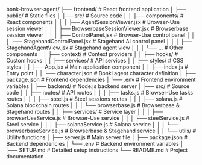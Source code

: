 bonk-browser-agent/
├── frontend/               # React frontend application
│   ├── public/             # Static files
│   ├── src/                # Source code
│   │   ├── components/     # React components
│   │   │   ├── AgentSessionViewer.jsx         # Browser-Use session viewer
│   │   │   ├── BrowserbaseSessionViewer.jsx   # Browserbase session viewer
│   │   │   ├── ControlPanel.jsx               # Browser-Use control panel
│   │   │   ├── StagehandControlPanel.jsx      # Stagehand AI control panel
│   │   │   ├── StagehandAgentView.jsx         # Stagehand agent view
│   │   │   └── ...                            # Other components
│   │   ├── context/        # Context providers
│   │   ├── hooks/          # Custom hooks
│   │   ├── services/       # API services
│   │   ├── styles/         # CSS styles
│   │   ├── App.jsx         # Main application component
│   │   ├── index.js        # Entry point
│   │   └── character.json  # Bonki agent character definition
│   ├── package.json        # Frontend dependencies
│   └── .env                # Frontend environment variables
│
├── backend/                # Node.js backend server
│   ├── src/                # Source code
│   │   ├── routes/         # API routes
│   │   │   ├── tasks.js             # Browser-Use tasks routes
│   │   │   ├── steel.js             # Steel sessions routes
│   │   │   ├── solana.js            # Solana blockchain routes
│   │   │   └── browserbase.js       # Browserbase & Stagehand routes
│   │   ├── services/       # Service layer
│   │   │   ├── browserUseService.js # Browser-Use service
│   │   │   ├── steelService.js      # Steel service
│   │   │   ├── solanaService.js     # Solana service
│   │   │   └── browserbaseService.js # Browserbase & Stagehand service
│   │   └── utils/          # Utility functions
│   ├── server.js           # Main server file
│   ├── package.json        # Backend dependencies
│   └── .env                # Backend environment variables
│
├── SETUP.md                # Detailed setup instructions
└── README.md               # Project documentation